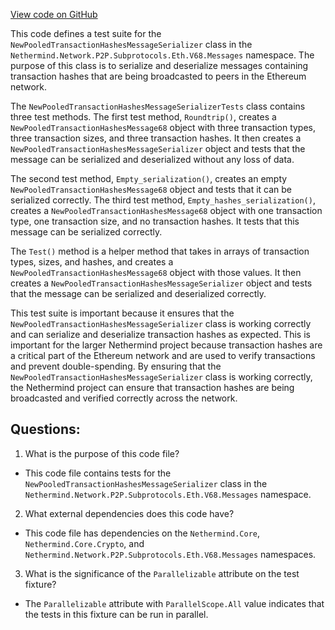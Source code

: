[View code on GitHub](https://github.com/NethermindEth/nethermind/src/Nethermind/Nethermind.Network.Test/P2P/Subprotocols/Eth/V68/NewPooledTransactionHashesMessageSerializerTests.cs)

This code defines a test suite for the `NewPooledTransactionHashesMessageSerializer` class in the `Nethermind.Network.P2P.Subprotocols.Eth.V68.Messages` namespace. The purpose of this class is to serialize and deserialize messages containing transaction hashes that are being broadcasted to peers in the Ethereum network. 

The `NewPooledTransactionHashesMessageSerializerTests` class contains three test methods. The first test method, `Roundtrip()`, creates a `NewPooledTransactionHashesMessage68` object with three transaction types, three transaction sizes, and three transaction hashes. It then creates a `NewPooledTransactionHashesMessageSerializer` object and tests that the message can be serialized and deserialized without any loss of data. 

The second test method, `Empty_serialization()`, creates an empty `NewPooledTransactionHashesMessage68` object and tests that it can be serialized correctly. The third test method, `Empty_hashes_serialization()`, creates a `NewPooledTransactionHashesMessage68` object with one transaction type, one transaction size, and no transaction hashes. It tests that this message can be serialized correctly. 

The `Test()` method is a helper method that takes in arrays of transaction types, sizes, and hashes, and creates a `NewPooledTransactionHashesMessage68` object with those values. It then creates a `NewPooledTransactionHashesMessageSerializer` object and tests that the message can be serialized and deserialized correctly. 

This test suite is important because it ensures that the `NewPooledTransactionHashesMessageSerializer` class is working correctly and can serialize and deserialize transaction hashes as expected. This is important for the larger Nethermind project because transaction hashes are a critical part of the Ethereum network and are used to verify transactions and prevent double-spending. By ensuring that the `NewPooledTransactionHashesMessageSerializer` class is working correctly, the Nethermind project can ensure that transaction hashes are being broadcasted and verified correctly across the network.
## Questions: 
 1. What is the purpose of this code file?
- This code file contains tests for the `NewPooledTransactionHashesMessageSerializer` class in the `Nethermind.Network.P2P.Subprotocols.Eth.V68.Messages` namespace.

2. What external dependencies does this code have?
- This code file has dependencies on the `Nethermind.Core`, `Nethermind.Core.Crypto`, and `Nethermind.Network.P2P.Subprotocols.Eth.V68.Messages` namespaces.

3. What is the significance of the `Parallelizable` attribute on the test fixture?
- The `Parallelizable` attribute with `ParallelScope.All` value indicates that the tests in this fixture can be run in parallel.